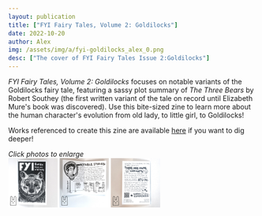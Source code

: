 ```yaml
---
layout: publication
title: ["FYI Fairy Tales, Volume 2: Goldilocks"]
date: 2022-10-20
author: Alex
img: /assets/img/a/fyi-goldilocks_alex_0.png
desc: ["The cover of FYI Fairy Tales Issue 2:Goldilocks"]
---
```


*FYI Fairy Tales, Volume 2: Goldilocks* focuses on notable variants of the Goldilocks fairy tale, featuring a sassy plot summary of *The Three Bears* by Robert Southey (the first written variant of the tale on record until Elizabeth Mure's book was discovered). Use this bite-sized zine to learn more about the human character's evolution from old lady, to little girl, to Goldilocks!

Works referenced to create this zine are available <a href="https://www.zotero.org/groups/4956587/fyi_fairy_tales/collections/F3TAHRST">here</a> if you want to dig deeper!

*Click photos to enlarge*  
<a href="/assets/img/publications/fyi-goldilocks_alex_1.png"><img src="/assets/img/publications/fyi-goldilocks_alex_1.png" alt="A photo of the front cover of FYI Fairy Tales, Volume 2: Goldilocks, a zine by Alex O'Keefe" width="100"></a>
<a href="/assets/img/publications/fyi-goldilocks_alex_2.png"><img src="/assets/img/publications/fyi-goldilocks_alex_2.png" alt="A photo of the inside of FYI Fairy Tales, Volume 2: Goldilocks, a zine by Alex O'Keefe" width="100"></a>
<a href="/assets/img/publications/fyi-goldilocks_alex_3.png"><img src="/assets/img/publications/fyi-goldilocks_alex_3.png" alt="A photo of the back cover of FYI Fairy Tales, Volume 2: Goldilocks, a zine by Alex O'Keefe" width="100" ></a>
